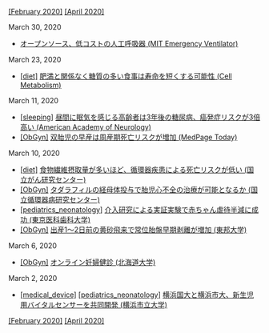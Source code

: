 [\[February 2020\]](2002.md) [\[April 2020\]](2004.md)

March 30, 2020
* [オープンソース、低コストの人工呼吸器 (MIT Emergency Ventilator)](https://e-vent.mit.edu/)

March 23, 2020
* [\[diet\]](diet.md) [肥満と関係なく糖質の多い食事は寿命を短くする可能性 (Cell Metabolism)](https://www.cell.com/cell-metabolism/fulltext/S1550-4131(20)30075-9)

March 11, 2020
* [\[sleeping\]](sleeping.md) [昼間に眠気を感じる高齢者は3年後の糖尿病、癌発症リスクが3倍高い (American Academy of Neurology)](https://www.aan.com/PressRoom/Home/PressRelease/3776)
* [\[ObGyn\]](ObGyn.md) [双胎児の早産は周産期死亡リスクが増加 (MedPage Today)](https://www.medpagetoday.com/obgyn/pregnancy/85326)

March 10, 2020
* [\[diet\]](diet.md) [食物繊維摂取量が多いほど、循環器疾患による死亡リスクが低い (国立がん研究センター)](https://epi.ncc.go.jp/jphc/outcome/8484.html)
* [\[ObGyn\]](ObGyn.md) [タダラフィルの経母体投与で胎児心不全の治療が可能となるか (国立循環器病研究センター)](http://www.ncvc.go.jp/pr/release/20200302_press.html)
* [\[pediatrics_neonatology\]](pediatrics_neonatology.md) [介入研究による実証実験で赤ちゃん虐待半減に成功 (東京医科歯科大学)](http://www.tmd.ac.jp/archive-tmdu/kouhou/20200302_2.pdf)
* [\[ObGyn\]](ObGyn.md) [出産1～2日前の黄砂飛来で常位胎盤早期剥離が増加 (東邦大学)](https://www.toho-u.ac.jp/press/2019_index/20191108-1034.html)

March 6, 2020
* [\[ObGyn\]](ObGyn.md) [オンライン妊婦健診 (北海道大学)](https://www.hokudaibyouin-sanka.com/%E3%80%90%E8%87%A8%E6%99%82%E5%AF%BE%E5%BF%9C%E3%80%91%E3%82%AA%E3%83%B3%E3%83%A9%E3%82%A4%E3%83%B3%E8%A8%BA%E7%99%82/)

March 2, 2020
* [\[medical_device\]](medical_device.md) [\[pediatrics_neonatology\]](pediatrics_neonatology.md) [横浜国大と横浜市大、新生児用バイタルセンサーを共同開発 (横浜市立大学)](https://www.yokohama-cu.ac.jp/news/2019/202001ito.html)

[\[February 2020\]](2002.md) [\[April 2020\]](2004.md)
